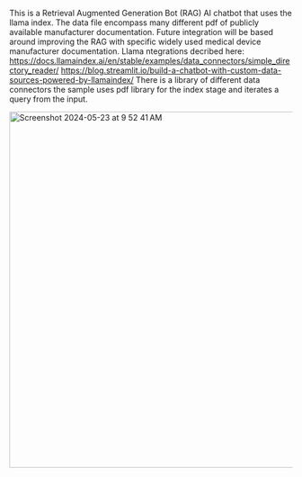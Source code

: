 This is a Retrieval Augmented Generation Bot (RAG) AI chatbot that uses the llama index. The data file encompass many different pdf of publicly available manufacturer documentation. Future integration will be based around improving the RAG with specific widely used medical device manufacturer documentation. Llama ntegrations decribed here:  https://docs.llamaindex.ai/en/stable/examples/data_connectors/simple_directory_reader/
https://blog.streamlit.io/build-a-chatbot-with-custom-data-sources-powered-by-llamaindex/
There is a library of different data connectors the sample uses pdf library for the index stage and iterates a query from the input.

<img width="633" alt="Screenshot 2024-05-23 at 9 52 41 AM" src="https://github.com/skidad75/talk2biomed/assets/9935980/7403a760-1530-40e4-8b49-39d2ea1b5bcd">

